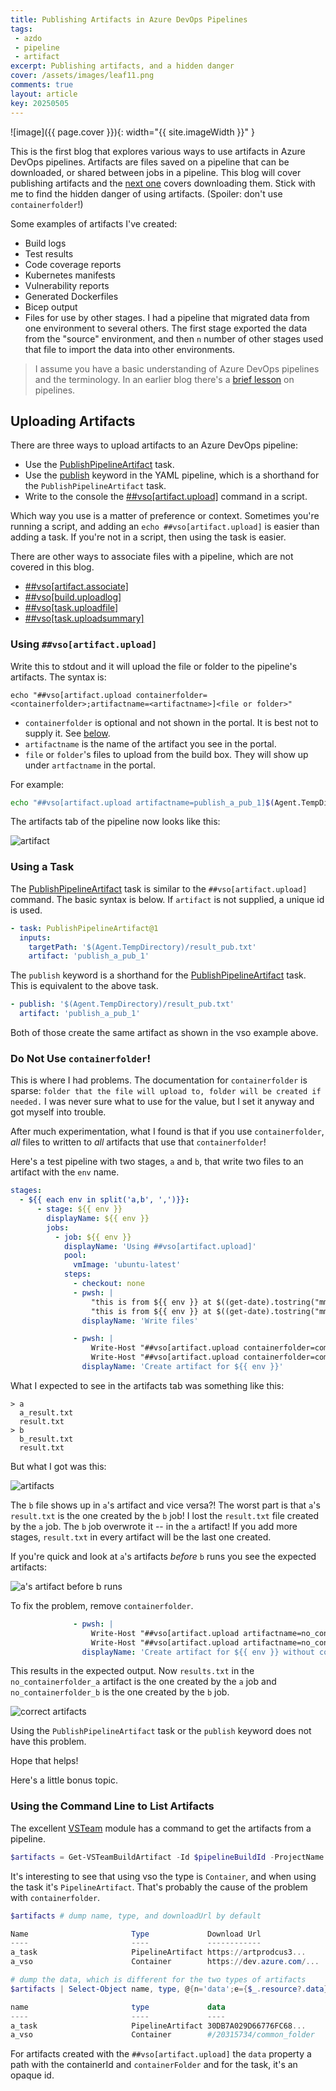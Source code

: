 ```yaml
---
title: Publishing Artifacts in Azure DevOps Pipelines
tags:
 - azdo
 - pipeline
 - artifact
excerpt: Publishing artifacts, and a hidden danger
cover: /assets/images/leaf11.png
comments: true
layout: article
key: 20250505
---
```

![image]({{ page.cover }}){: width="{{ site.imageWidth }}" }

This is the first blog that explores various ways to use artifacts in Azure DevOps pipelines. Artifacts are files saved on a pipeline that can be downloaded, or shared between jobs in a pipeline. This blog will cover publishing artifacts and the [next one](/2025/06/30/pipeline-artifacts-download.html) covers downloading them. Stick with me to find the hidden danger of using artifacts. (Spoiler: don't use `containerfolder`!)

Some examples of artifacts I've created:

- Build logs
- Test results
- Code coverage reports
- Kubernetes manifests
- Vulnerability reports
- Generated Dockerfiles
- Bicep output
- Files for use by other stages. I had a pipeline that migrated data from one environment to several others. The first stage exported the data from the "source" environment, and then `n` number of other stages used that file to import the data into other environments.

> I assume you have a basic understanding of Azure DevOps pipelines and the terminology. In an earlier blog there's a [brief lesson](/2024/08/10/typical-pipeline.html#folder-structure) on pipelines.

## Uploading Artifacts

There are three ways to upload artifacts to an Azure DevOps pipeline:

- Use the [PublishPipelineArtifact](https://learn.microsoft.com/en-us/azure/devops/pipelines/tasks/reference/publish-pipeline-artifact-v1?view=azure-pipelines) task.
- Use the [publish](https://learn.microsoft.com/en-us/azure/devops/pipelines/artifacts/pipeline-artifacts?view=azure-devops&tabs=yaml#publish-artifacts) keyword in the YAML pipeline, which is a shorthand for the `PublishPipelineArtifact` task.
- Write to the console the [##vso[artifact.upload]](https://learn.microsoft.com/en-us/azure/devops/pipelines/scripts/logging-commands?view=azure-devops&tabs=bash#upload-upload-an-artifact) command in a script.

Which way you use is a matter of preference or context. Sometimes you're running a script, and adding an `echo ##vso[artifact.upload]` is easier than adding a task. If you're not in a script, then using the task is easier.

There are other ways to associate files with a pipeline, which are not covered in this blog.

- [##vso[artifact.associate]](https://learn.microsoft.com/en-us/azure/devops/pipelines/scripts/logging-commands?view=azure-devops&tabs=bash#associate-initialize-an-artifact)
- [##vso[build.uploadlog]](https://learn.microsoft.com/en-us/azure/devops/pipelines/scripts/logging-commands?view=azure-devops&tabs=bash#uploadlog-upload-a-log)
- [##vso[task.uploadfile]](https://learn.microsoft.com/en-us/azure/devops/pipelines/scripts/logging-commands?view=azure-devops&tabs=bash#uploadfile-upload-a-file-that-can-be-downloaded-with-task-logs)
- [##vso[task.uploadsummary]](https://learn.microsoft.com/en-us/azure/devops/pipelines/scripts/logging-commands?view=azure-devops&tabs=bash#uploadsummary-add-some-markdown-content-to-the-build-summary)

### Using `##vso[artifact.upload]`

Write this to stdout and it will upload the file or folder to the pipeline's artifacts. The syntax is:

```text
echo "##vso[artifact.upload containerfolder=<containerfolder>;artifactname=<artifactname>]<file or folder>"
```

- `containerfolder` is optional and not shown in the portal. It is best not to supply it. See [below](#do-not-use-containerfolder).
- `artifactname` is the name of the artifact you see in the portal.
- `file` or `folder`'s files to upload from the build box. They will show up under `artfactname` in the portal.

For example:

```bash
echo "##vso[artifact.upload artifactname=publish_a_pub_1]$(Agent.TempDirectory)/result_pub.txt"
```

The artifacts tab of the pipeline now looks like this:

![artifact](/assets/images/artifacts/artifact.png)

### Using a Task

The [PublishPipelineArtifact](https://learn.microsoft.com/en-us/azure/devops/pipelines/tasks/reference/publish-pipeline-artifact-v1?view=azure-pipelines) task is similar to the `##vso[artifact.upload]` command. The basic syntax is below. If `artifact` is not supplied, a unique id is used.

```yaml
- task: PublishPipelineArtifact@1
  inputs:
    targetPath: '$(Agent.TempDirectory)/result_pub.txt'
    artifact: 'publish_a_pub_1'
```

The `publish` keyword is a shorthand for the [PublishPipelineArtifact](https://learn.microsoft.com/en-us/azure/devops/pipelines/tasks/reference/publish-pipeline-artifact-v1?view=azure-pipelines) task. This is equivalent to the above task.

```yaml
- publish: '$(Agent.TempDirectory)/result_pub.txt'
  artifact: 'publish_a_pub_1'
```

Both of those create the same artifact as shown in the vso example above.

### Do Not Use `containerfolder`!

This is where I had problems. The documentation for `containerfolder` is sparse: `folder that the file will upload to, folder will be created if needed.` I was never sure what to use for the value, but I set it anyway and got myself into trouble.

After much experimentation, what I found is that if you use `containerfolder`, _all_ files to written to _all_ artifacts that use that `containerfolder`!

Here's a test pipeline with two stages, `a` and `b`, that write two files to an artifact with the `env` name.

```yaml
stages:
  - ${{ each env in split('a,b', ',')}}:
      - stage: ${{ env }}
        displayName: ${{ env }}
        jobs:
          - job: ${{ env }}
            displayName: 'Using ##vso[artifact.upload]'
            pool:
              vmImage: 'ubuntu-latest'
            steps:
              - checkout: none
              - pwsh: |
                  "this is from ${{ env }} at $((get-date).tostring("mm:ss.fff"))" > $(Agent.TempDirectory)/result.txt
                  "this is from ${{ env }} at $((get-date).tostring("mm:ss.fff"))" > $(Agent.TempDirectory)/${{env}}_result.txt
                displayName: 'Write files'

              - pwsh: |
                  Write-Host "##vso[artifact.upload containerfolder=common_folder;artifactname=${{env}}]$(Agent.TempDirectory)/${{env}}_result.txt"
                  Write-Host "##vso[artifact.upload containerfolder=common_folder;artifactname=${{env}}]$(Agent.TempDirectory)/result.txt"
                displayName: 'Create artifact for ${{ env }}'
```

What I expected to see in the artifacts tab was something like this:

```text
> a
  a_result.txt
  result.txt
> b
  b_result.txt
  result.txt
```

But what I got was this:

![artifacts](/assets/images/artifacts/artifact2.png)

The `b` file shows up in `a`'s artifact and vice versa?! The worst part is that `a`'s `result.txt` is the one created by the `b` job! I lost the `result.txt` file created by the `a` job. The `b` job overwrote it -- in the `a` artifact! If you add more stages, `result.txt` in every artifact will be the last one created.

If you're quick and look at `a`'s artifacts *before* `b` runs you see the expected artifacts:

![a's artifact before b runs](/assets/images/artifacts/artifact3.png)

To fix the problem, remove `containerfolder`.

```yaml
              - pwsh: |
                  Write-Host "##vso[artifact.upload artifactname=no_containerfolder_${{env}}]$(Agent.TempDirectory)/${{env}}_result.txt"
                  Write-Host "##vso[artifact.upload artifactname=no_containerfolder_${{env}}]$(Agent.TempDirectory)/result.txt"
                displayName: 'Create artifact for ${{ env }} without containerfolder'
```

This results in the expected output. Now `results.txt` in the `no_containerfolder_a` artifact is the one created by the `a` job and `no_containerfolder_b` is the one created by the `b` job.

![correct artifacts](/assets/images/artifacts/artifact4.png)

Using the `PublishPipelineArtifact` task or the `publish` keyword does not have this problem.

Hope that helps!

Here's a little bonus topic.

### Using the Command Line to List Artifacts

The excellent [VSTeam](https://github.com/MethodsAndPractices/vsteam) module has a command to get the artifacts from a pipeline.

```powershell
$artifacts = Get-VSTeamBuildArtifact -Id $pipelineBuildId -ProjectName $projectName
```

It's interesting to see that using vso the type is `Container`, and when using the task it's `PipelineArtifact`. That's probably the cause of the problem with `containerfolder`.

```powershell
$artifacts # dump name, type, and downloadUrl by default

Name                       Type             Download Url
----                       ----             ------------
a_task                     PipelineArtifact https://artprodcus3...
a_vso                      Container        https://dev.azure.com/...

# dump the data, which is different for the two types of artifacts
$artifacts | Select-Object name, type, @{n='data';e={$_.resource?.data}}

name                       type             data
----                       ----             ----
a_task                     PipelineArtifact 30DB7A029D66776FC68...
a_vso                      Container        #/20315734/common_folder
```

For artifacts created with the `##vso[artifact.upload]` the `data` property a path with the containerId and `containerFolder` and for the task, it's an opaque id.
